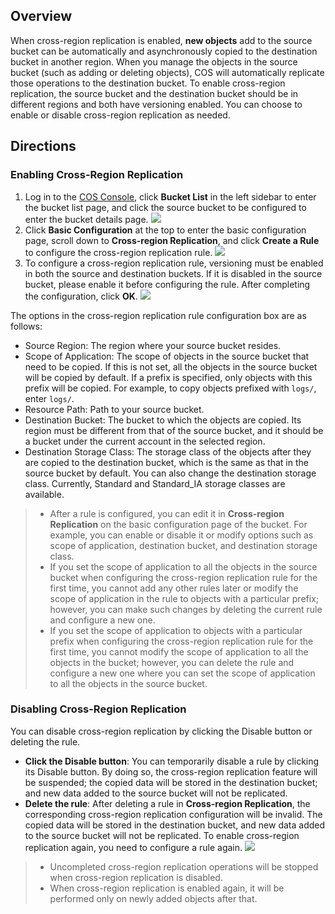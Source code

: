 ## Overview
When cross-region replication is enabled, **new objects** add to the source bucket can be automatically and asynchronously copied to the destination bucket in another region. When you manage the objects in the source bucket (such as adding or deleting objects), COS will automatically replicate those operations to the destination bucket. To enable cross-region replication, the source bucket and the destination bucket should be in different regions and both have versioning enabled. You can choose to enable or disable cross-region replication as needed.

## Directions
### Enabling Cross-Region Replication


1. Log in to the [COS Console](https://console.cloud.tencent.com/cos5), click **Bucket List** in the left sidebar to enter the bucket list page, and click the source bucket to be configured to enter the bucket details page.
   ![](https://main.qcloudimg.com/raw/e7262775af485aa2913b855d6064802d.png)
2. Click **Basic Configuration** at the top to enter the basic configuration page, scroll down to **Cross-region Replication**, and click **Create a Rule** to configure the cross-region replication rule.
![](https://main.qcloudimg.com/raw/91b3093cb905751c68799fc9755d0ff6.png)
3. To configure a cross-region replication rule, versioning must be enabled in both the source and destination buckets. If it is disabled in the source bucket, please enable it before configuring the rule. After completing the configuration, click **OK**.
![](https://main.qcloudimg.com/raw/6aeab6e744f70b0928b20d485b5bbe6b.png)

The options in the cross-region replication rule configuration box are as follows:

- Source Region: The region where your source bucket resides.
- Scope of Application: The scope of objects in the source bucket that need to be copied. If this is not set, all the objects in the source bucket will be copied by default. If a prefix is specified, only objects with this prefix will be copied. For example, to copy objects prefixed with `logs/`, enter `logs/`.
- Resource Path: Path to your source bucket.
- Destination Bucket: The bucket to which the objects are copied. Its region must be different from that of the source bucket, and it should be a bucket under the current account in the selected region.
- Destination Storage Class: The storage class of the objects after they are copied to the destination bucket, which is the same as that in the source bucket by default. You can also change the destination storage class. Currently, Standard and Standard_IA storage classes are available.

> - After a rule is configured, you can edit it in **Cross-region Replication** on the basic configuration page of the bucket. For example, you can enable or disable it or modify options such as scope of application, destination bucket, and destination storage class.
> - If you set the scope of application to all the objects in the source bucket when configuring the cross-region replication rule for the first time, you cannot add any other rules later or modify the scope of application in the rule to objects with a particular prefix; however, you can make such changes by deleting the current rule and configure a new one.
> - If you set the scope of application to objects with a particular prefix when configuring the cross-region replication rule for the first time, you cannot modify the scope of application to all the objects in the bucket; however, you can delete the rule and configure a new one where you can set the scope of application to all the objects in the source bucket.

### Disabling Cross-Region Replication


You can disable cross-region replication by clicking the Disable button or deleting the rule.

- **Click the Disable button**: You can temporarily disable a rule by clicking its Disable button. By doing so, the cross-region replication feature will be suspended; the copied data will be stored in the destination bucket; and new data added to the source bucket will not be replicated.
- **Delete the rule**: After deleting a rule in **Cross-region Replication**, the corresponding cross-region replication configuration will be invalid. The copied data will be stored in the destination bucket, and new data added to the source bucket will not be replicated. To enable cross-region replication again, you need to configure a rule again.
![](https://main.qcloudimg.com/raw/f26250880b0f298531e66a49ccea8dc5.png)

> - Uncompleted cross-region replication operations will be stopped when cross-region replication is disabled.
> - When cross-region replication is enabled again, it will be performed only on newly added objects after that.

